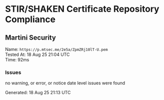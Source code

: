 # STIR/SHAKEN Certificate Repository Compliance

## Martini Security

Name: `https://p.mtsec.me/2e5a/ZpmZRj10lT-U.pem`\
Tested At: 18 Aug 25 21:04 UTC\
Time: 92ms

### Issues

no warning, or error, or notice date level issues were found

Generated: 18 Aug 25 21:13 UTC